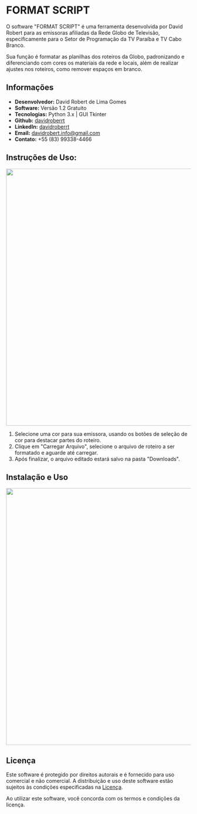 # FORMAT SCRIPT

O software "FORMAT SCRIPT" é uma ferramenta desenvolvida por David Robert para as emissoras afiliadas da Rede Globo de Televisão, especificamente para o Setor de Programação da TV Paraíba e TV Cabo Branco.

Sua função é formatar as planilhas dos roteiros da Globo, padronizando e diferenciando com cores os materiais da rede e locais, além de realizar ajustes nos roteiros, como remover espaços em branco.



## Informações

- **Desenvolvedor:** David Robert de Lima Gomes
- **Software:** Versão 1.2 Gratuito
- **Tecnologias:** Python 3.x | GUI Tkinter
- **Github:** [davidroberrt](https://github.com/davidroberrt)
- **LinkedIn:** [davidroberrt](https://linkedin.com/in/davidroberrt)
- **Email:** davidrobert.info@gmail.com
- **Contato:** +55 (83) 99338-4466

## Instruções de Uso:
<div align="center">

<img src="https://github.com/davidroberrt/GloboFormatScript-Python/assets/54132069/47386c79-5857-4b67-8d95-318e6ba53c74" width="700px"/>

</div>

1. Selecione uma cor para sua emissora, usando os botões de seleção de cor para destacar partes do roteiro.
2. Clique em "Carregar Arquivo", selecione o arquivo de roteiro a ser formatado e aguarde até carregar.
3. Após finalizar, o arquivo editado estará salvo na pasta "Downloads".

## Instalação e Uso
<div align="center">
  
<img src="https://github.com/davidroberrt/GloboFormatScript-Python/assets/54132069/358351f9-0578-4fb5-aea1-b20eb5aaf814" width="700px"/>

</div>

## Licença

Este software é protegido por direitos autorais e é fornecido para uso comercial e não comercial. A distribuição e uso deste software estão sujeitos às condições especificadas na [Licença](LICENSE.txt).

Ao utilizar este software, você concorda com os termos e condições da licença.
